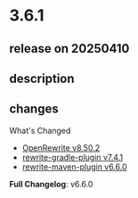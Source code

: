 # 3.6.1

## release on 20250410
## description
## changes
What's Changed

* <a href="https://github.com/openrewrite/rewrite/releases/tag/v8.50.2">OpenRewrite v8.50.2</a>
* <a href="https://github.com/openrewrite/rewrite-gradle-plugin/releases/tag/v7.4.1">rewrite-gradle-plugin v7.4.1</a>
* <a href="https://github.com/openrewrite/rewrite-maven-plugin/releases/tag/v6.6.0">rewrite-maven-plugin v6.6.0</a>

<strong>Full Changelog</strong>: v6.6.0

